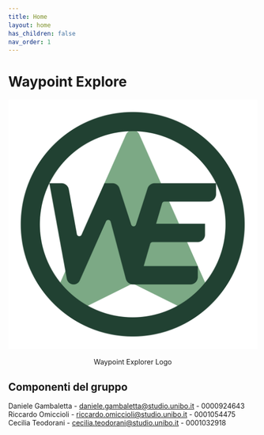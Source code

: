 ```yaml
---
title: Home
layout: home
has_children: false
nav_order: 1
---
```


# Waypoint Explore
<div align="center">
<img src="/img/logo.svg" alt="Waypoint Explorer Logo" >
<p align="center" id="logo">Waypoint Explorer Logo</p>
</div>

## Componenti del gruppo
Daniele Gambaletta - <daniele.gambaletta@studio.unibo.it> - 0000924643\
Riccardo Omiccioli - <riccardo.omiccioli@studio.unibo.it> - 0001054475\
Cecilia Teodorani - <cecilia.teodorani@studio.unibo.it> - 0001032918